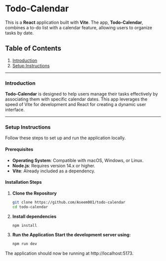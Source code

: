 # Todo-Calendar

This is a **React** application built with **Vite**. The app, **Todo-Calendar**, combines a to-do list with a calendar feature, allowing users to organize tasks by date.

## Table of Contents

1. [Introduction](#introduction)
2. [Setup Instructions](#setup-instructions)

---

### Introduction

**Todo-Calendar** is designed to help users manage their tasks effectively by associating them with specific calendar dates. This app leverages the speed of Vite for development and React for creating a dynamic user interface.

---

### Setup Instructions

Follow these steps to set up and run the application locally.

#### Prerequisites

- **Operating System**: Compatible with macOS, Windows, or Linux.
- **Node.js**: Requires version 14.x or higher.
- **Vite**: Already included as a dependency.

#### Installation Steps

1. **Clone the Repository**
   ```bash
   git clone https://github.com/Aseem001/todo-calendar
   cd todo-calendar
   ```
2. **Install dependencies**
   ```bash
   npm install
   ```
3. **Run the Application Start the development server using:**
   ```bash
   npm run dev

   ```

The application should now be running at http://localhost:5173.
